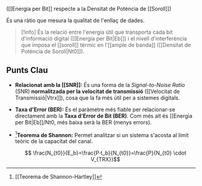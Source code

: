 ([[Energia per Bit]] respecte a la Densitat de Potència de [[Soroll]]) 

És una ràtio que mesura la qualitat de l'enllaç de dades.

> [!info]
> És la relació entre l'energia útil que transporta cada bit d'informació digital ([[Energia per Bit|Eb]]​) i el nivell d'interferència que imposa el [[soroll]] tèrmic en l'[[ample de banda]] ([[Densitat de Potència de Soroll|Nt0]]​).


## Punts Clau

- **Relacionat amb la [[SNR]]:** És una forma de la _Signal-to-Noise Ratio_ (SNR) **normalitzada per la velocitat de transmissió** ([[Velocitat de Transmissió|Vtrx]]​), cosa que la fa més útil per a sistemes digitals.

- **Taxa d'Error (BER):** És el paràmetre més fiable per relacionar-se directament amb la **Taxa d'Error de Bit (BER)**. Com més alt és [[Energia per Bit|Eb]]​/Nt0​, més baixa serà la BER (menys errors).
    
- [^1]**Teorema de Shannon:** Permet analitzar si un sistema s'acosta al límit teòric de la capacitat del canal.
    
    $$
    \frac{N_{t0}}{E_b}​​=\frac{​P⋅t_b}{N_{t0}}​​=\frac{​P}{N_{t0} \cdot V_{TRX}}​​​
    $$

[^1]: [[Teorema de Shannon-Hartley]]
